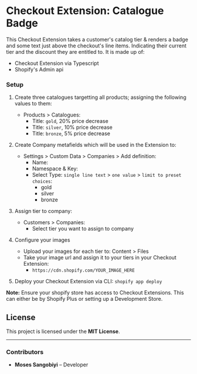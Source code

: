 # Checkout Extension: Catalogue Badge
This Checkout Extension takes a customer's catalog tier & renders a badge and some text just above the checkout's line items. Indicating their current tier and the discount they are entitled to. It is made up of:
- Checkout Extension via Typescript
- Shopify's Admin api

### Setup
1. Create three catalogues targetting all products; assigning the following values to them:
    - Products > Catalogues:
      - Title: `gold`, 20% price decrease 
      - Title: `silver`, 10% price decrease
      - Title: `bronze`, 5% price decrease

2. Create Company metafields which will be used in the Extension to:
    - Settings > Custom Data > Companies > Add definition:
      - Name: 
      - Namespace & Key: 
      - Select Type: `single line text` > `one value` > `limit to preset choices`:
        - gold
        - silver
        - bronze

3. Assign tier to company:
    - Customers > Companies:
      - Select tier you want to assign to company

4. Configure your images 
    - Upload your images for each tier to: Content > Files
    - Take your image url and assign it to your tiers in your Checkout Extension:
      - `https://cdn.shopify.com/YOUR_IMAGE_HERE`

5. Deploy your Checkout Extension via CLI: `shopify app deploy`

**Note:** Ensure your shopify store has access to Checkout Extensions. This can either be by Shopify Plus or setting up a Development Store.

## License  
This project is licensed under the **MIT License**.

---

### **Contributors**  
- **Moses Sangobiyi** – Developer  